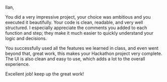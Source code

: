 Ilan,

You did a very impressive project, your choice was ambitious and you executed it beautifully.
Your code is clean, readable, and very well structured. 
I especially appreciate the comments you added to each function and step; they make it much easier to quickly understand your logic and decisions.

You successfully used all the features we learned in class, and even went beyond that, great work, this makes your Hackathon project very complete. 
The UI is also clean and easy to use, which adds a lot to the overall experience.

Excellent job! keep up the great work!
